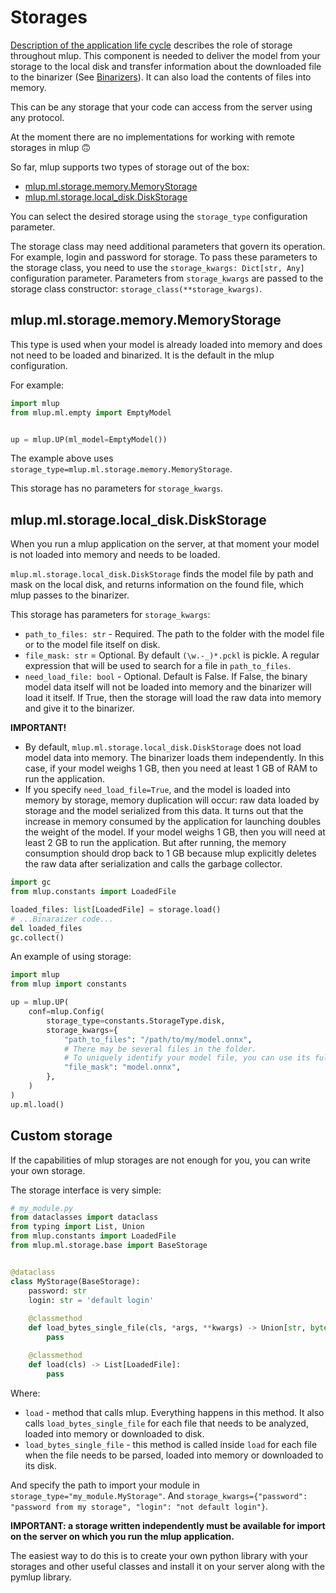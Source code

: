 # Storages

[Description of the application life cycle](life_cycle.md) describes the role of storage throughout mlup.
This component is needed to deliver the model from your storage to the local disk and transfer information about the downloaded file to the binarizer (See [Binarizers](binarizers.md)).
It can also load the contents of files into memory.

This can be any storage that your code can access from the server using any protocol.

At the moment there are no implementations for working with remote storages in mlup 🙃

So far, mlup supports two types of storage out of the box:

* [mlup.ml.storage.memory.MemoryStorage](https://github.com/nxexox/pymlup/blob/main/mlup/ml/storage/memory.py)
* [mlup.ml.storage.local_disk.DiskStorage](https://github.com/nxexox/pymlup/blob/main/mlup/ml/storage/local_disk.py)

You can select the desired storage using the `storage_type` configuration parameter.

The storage class may need additional parameters that govern its operation. For example, login and password for storage.
To pass these parameters to the storage class, you need to use the `storage_kwargs: Dict[str, Any]` configuration parameter.
Parameters from `storage_kwargs` are passed to the storage class constructor: `storage_class(**storage_kwargs)`.

## mlup.ml.storage.memory.MemoryStorage

This type is used when your model is already loaded into memory and does not need to be loaded and binarized.
It is the default in the mlup configuration.

For example:
```python
import mlup
from mlup.ml.empty import EmptyModel


up = mlup.UP(ml_model=EmptyModel())
```

The example above uses `storage_type=mlup.ml.storage.memory.MemoryStorage`.

This storage has no parameters for `storage_kwargs`.

## mlup.ml.storage.local_disk.DiskStorage

When you run a mlup application on the server, at that moment your model is not loaded into memory and needs to be loaded.

`mlup.ml.storage.local_disk.DiskStorage` finds the model file by path and mask on the local disk, and returns information on the found file, which mlup passes to the binarizer.

This storage has parameters for `storage_kwargs`:

* `path_to_files: str` - Required. The path to the folder with the model file or to the model file itself on disk.
* `file_mask: str` = Optional. By default `(\w.-_)*.pckl` is pickle. A regular expression that will be used to search for a file in `path_to_files`.
* `need_load_file: bool` - Optional. Default is False. If False, the binary model data itself will not be loaded into memory and the binarizer will load it itself. If True, then the storage will load the raw data into memory and give it to the binarizer.

**IMPORTANT!**

* By default, `mlup.ml.storage.local_disk.DiskStorage` does not load model data into memory. The binarizer loads them independently.
In this case, if your model weighs 1 GB, then you need at least 1 GB of RAM to run the application.
* If you specify `need_load_file=True`, and the model is loaded into memory by storage, memory duplication will occur: raw data loaded by storage and the model serialized from this data.
It turns out that the increase in memory consumed by the application for launching doubles the weight of the model.
If your model weighs 1 GB, then you will need at least 2 GB to run the application.
But after running, the memory consumption should drop back to 1 GB because mlup explicitly deletes the raw data after serialization and calls the garbage collector.

```python
import gc
from mlup.constants import LoadedFile

loaded_files: list[LoadedFile] = storage.load()
# ...Binaraizer code...
del loaded_files
gc.collect()
```

An example of using storage:
```python
import mlup
from mlup import constants

up = mlup.UP(
    conf=mlup.Config(
        storage_type=constants.StorageType.disk,
        storage_kwargs={
            "path_to_files": "/path/to/my/model.onnx",
            # There may be several files in the folder. 
            # To uniquely identify your model file, you can use its full name in the mask.
            "file_mask": "model.onnx",
        },
    )
)
up.ml.load()
```

## Custom storage

If the capabilities of mlup storages are not enough for you, you can write your own storage.

The storage interface is very simple:
```python
# my_module.py
from dataclasses import dataclass
from typing import List, Union
from mlup.constants import LoadedFile
from mlup.ml.storage.base import BaseStorage


@dataclass
class MyStorage(BaseStorage):
    password: str
    login: str = 'default login'
    
    @classmethod
    def load_bytes_single_file(cls, *args, **kwargs) -> Union[str, bytes]:
        pass

    @classmethod
    def load(cls) -> List[LoadedFile]:
        pass
```

Where:

* `load` - method that calls mlup. Everything happens in this method. It also calls `load_bytes_single_file` for each file that needs to be analyzed, loaded into memory or downloaded to disk.
* `load_bytes_single_file` - this method is called inside `load` for each file when the file needs to be parsed, loaded into memory or downloaded to its disk.

And specify the path to import your module in `storage_type="my_module.MyStorage"`. And `storage_kwargs={"password": "password from my storage", "login": "not default login"}`.

**IMPORTANT: a storage written independently must be available for import on the server on which you run the mlup application.**

The easiest way to do this is to create your own python library with your storages and other useful classes and install it on your server along with the pymlup library.
